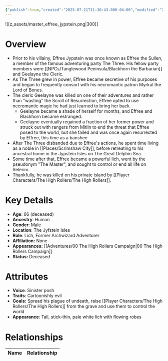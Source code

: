 ```yaml
---
{"publish":true,"created":"2025-07-21T11:30:43.000-04:00","modified":"2025-10-22T09:16:45.487-04:00","published":"2025-10-22T09:16:45.487-04:00","cssclasses":"","Age":"66 (deceased)","Ancestry":["Human"],"Gender":"Male","Location":["The Jyfstein Isles"],"Role":["Lich, Former Archwizard Adventurer"],"Affiliation":["None"],"Appearances":["[[00 The High Rollers Campaign]]"],"Status":"Deceased","Authors":["Jordan"]}
---
```


![[z_assets/master_effree_jypstein.png|300]]

# Overview
- Prior to his villainy, Effree Jypstein was once known as Effree the Sullen, a member of the famous adventuring party The Three. His fellow party members were [[NPCs/Tanglewood Peninsula/Blackhorn the Barbarian]] and Geelayne the Cleric.
- As The Three grew in power, Effree became secretive of his purposes and began to frequently consort with his necromantic patron Myrkul the Lord of Bones.
- The cleric Geelayne was killed on one of their adventures and rather than "wasting" the Scroll of Resurrection, Effree opted to use necromantic magic he had just learned to bring her back.
	- Geelayne became a shade of herself for months, and Effree and Blackhorn became estranged.
	- Geelayne eventually regained a fraction of her former power and struck out with rangers from Mitlin to end the threat that Effree posed to the world, but she failed and was once again resurrected by Effree, this time as a banshee
- After The Three disbanded due to Effree's actions, he spent time living as a noble in [[Places/Scrimshaw City]], before retreating to his ancestral home in the Jypstein Isles on The Great Delphin Sea.
- Some time after that, Effree became a powerful lich, went by the pseudonym "The Master", and sought to control or end all life on Selerim. 
- Thankfully, he was killed on his private island by [[Player Characters/The High Rollers/The High Rollers]].

# Key Details
- **Age**: 66 (deceased)
- **Ancestry**: Human
- **Gender**: Male
- **Location**: The Jyfstein Isles
- **Role**: Lich, Former Archwizard Adventurer
- **Affiliation:** None
- **Appearances:** [[Adventures/00 The High Rollers Campaign\|00 The High Rollers Campaign]]
- **Status:** Deceased

# Attributes
- **Voice**: Sinister posh
- **Traits**: Cartoonishly evil
- **Goals:** Spread his plague of undeath, raise [[Player Characters/The High Rollers/The High Rollers]] from the grave and use them to control the world
- **Appearance**: Tall, stick-thin, pale white lich with flowing robes

# Relationships

| Name  | Relationship |
| ----- | ------------ |
